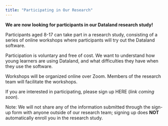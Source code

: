 ```yaml
---
title: "Participating in Our Research"
---
```


**We are now looking for participants in our Dataland research study!**

Participants aged 8-17 can take part in a research study, consisting of a series of online workshops where participants will try out the Dataland software. 

Participation is voluntary and free of cost. We want to understand how young learners are using Dataland, and what difficulties they have when they use the software.

Workshops will be organized online over Zoom. Members of the research team will facilitate the workshops. 

If you are interested in participating, please sign up HERE (_link coming soon_).

Note: We will not share any of the information submitted through the sign-up form with anyone outside of our research team; signing up does **NOT** automatically enroll you in the research study.
